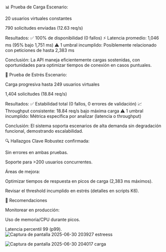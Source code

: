 📊 Prueba de Carga
Escenario:

20 usuarios virtuales constantes

790 solicitudes enviadas (12.63 req/s)

Resultados:
✅ 100% de disponibilidad (0 fallos)
⚡ Latencia promedio: 1,046 ms (95% bajo 1,751 ms)
⚠️ 1 umbral incumplido: Posiblemente relacionado con peticiones de hasta 2,383 ms

Conclusión:
La API maneja eficientemente cargas sostenidas, con oportunidades para optimizar tiempos de conexión en casos puntuales.


🚀 Prueba de Estrés
Escenario:

Carga progresiva hasta 249 usuarios virtuales

1,404 solicitudes (18.84 req/s)

Resultados:
✅ Estabilidad total (0 fallos, 0 errores de validación)
📈 Throughput consistente: 18.84 req/s bajo máxima carga
⚠️ 1 umbral incumplido: Métrica específica por analizar (latencia o throughput)

Conclusión:
El sistema soporta escenarios de alta demanda sin degradación funcional, demostrando escalabilidad.

🔍 Hallazgos Clave
Robustez confirmada:

Sin errores en ambas pruebas.

Soporte para >200 usuarios concurrentes.

Áreas de mejora:

Optimizar tiempos de respuesta en picos de carga (2,383 ms máximos).

Revisar el threshold incumplido en estrés (detalles en scripts K6).

📌 Recomendaciones

Monitorear en producción:

Uso de memoria/CPU durante picos.

Latencia percentil 99 (p99).
![Captura de pantalla 2025-06-30 203927 estreess](https://github.com/user-attachments/assets/403dedcc-a361-498e-9fca-67006cdfd4c2)

![Captura de pantalla 2025-06-30 204017 carga](https://github.com/user-attachments/assets/3e2f03c5-c9ec-4a48-9140-2aa00960edad)
